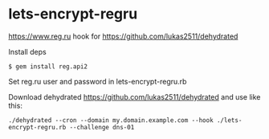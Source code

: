 # lets-encrypt-regru

https://www.reg.ru hook for https://github.com/lukas2511/dehydrated 

Install deps 

```$ gem install reg.api2```

Set reg.ru user and password in lets-encrypt-regru.rb

Download dehydrated https://github.com/lukas2511/dehydrated and use like this:

```./dehydrated --cron --domain my.domain.example.com --hook ./lets-encrypt-regru.rb --challenge dns-01```


